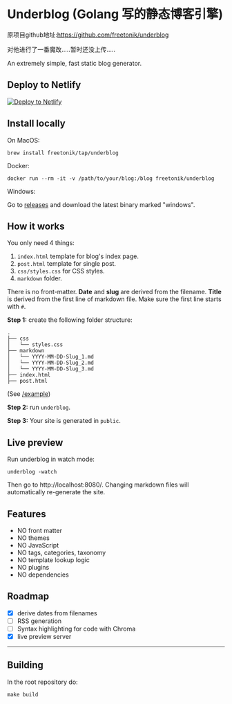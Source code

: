 # Underblog (Golang 写的静态博客引擎)

原项目github地址:https://github.com/freetonik/underblog

对他进行了一番魔改.....暂时还没上传.....


An extremely simple, fast static blog generator.

## Deploy to Netlify

[![Deploy to Netlify](https://www.netlify.com/img/deploy/button.svg)](https://app.netlify.com/start/deploy?repository=https://github.com/lucas-deangelis/underblog-template)

## Install locally

On MacOS:

```
brew install freetonik/tap/underblog
```

Docker:

```
docker run --rm -it -v /path/to/your/blog:/blog freetonik/underblog
```

Windows:

Go to [releases](https://github.com/freetonik/underblog/releases) and download the latest binary marked "windows".

## How it works

You only need 4 things:

1. `index.html` template for blog's index page.
2. `post.html` template for single post.
3. `css/styles.css` for CSS styles.
3. `markdown` folder.

There is no front-matter. **Date** and **slug** are derived from the filename. **Title** is derived from the first line of markdown file. Make sure the first line starts with `#`.

**Step 1:** create the following folder structure:

```
.
├── css
│   └── styles.css
├── markdown
│   └── YYYY-MM-DD-Slug_1.md
│   └── YYYY-MM-DD-Slug_2.md
│   └── YYYY-MM-DD-Slug_3.md
├── index.html
├── post.html
```

(See [/example](example))

**Step 2:** run `underblog`.

**Step 3:** Your site is generated in `public`.

## Live preview

Run underblog in watch mode:

```
underblog -watch
```

Then go to http://localhost:8080/. Changing markdown files will automatically re-generate the site.

## Features

- NO front matter
- NO themes
- NO JavaScript
- NO tags, categories, taxonomy
- NO template lookup logic
- NO plugins
- NO dependencies

## Roadmap

- [x] derive dates from filenames
- [ ] RSS generation
- [ ] Syntax highlighting for code with Chroma
- [x] live preview server

---

## Building

In the root repository do:

`make build`
